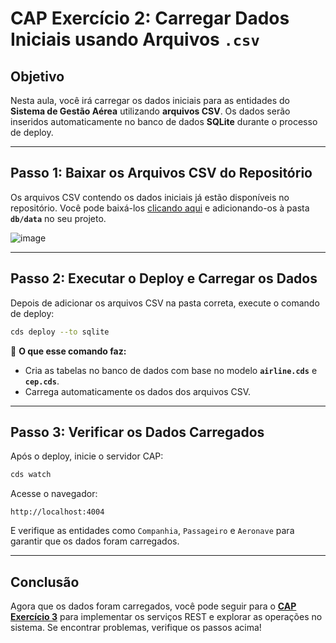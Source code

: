 # **CAP Exercício 2: Carregar Dados Iniciais usando Arquivos `.csv`**

## **Objetivo**  
Nesta aula, você irá carregar os dados iniciais para as entidades do **Sistema de Gestão Aérea** utilizando **arquivos CSV**. Os dados serão inseridos automaticamente no banco de dados **SQLite** durante o processo de deploy.

---

## **Passo 1: Baixar os Arquivos CSV do Repositório**
Os arquivos CSV contendo os dados iniciais já estão disponíveis no repositório. Você pode baixá-los [clicando aqui](https://github.com/ViniciusInfinitfy/btp-experience2025-AD267/tree/main/csv%20records) e adicionando-os à pasta **`db/data`** no seu projeto.

![image](https://github.com/user-attachments/assets/f852dba8-62a6-4f79-9513-60c0e4ade21f)

---

## **Passo 2: Executar o Deploy e Carregar os Dados**
Depois de adicionar os arquivos CSV na pasta correta, execute o comando de deploy:

```sh
cds deploy --to sqlite
```

📌 **O que esse comando faz:**  
- Cria as tabelas no banco de dados com base no modelo **`airline.cds`** e **`cep.cds`**.
- Carrega automaticamente os dados dos arquivos CSV.

---

## **Passo 3: Verificar os Dados Carregados**
Após o deploy, inicie o servidor CAP:

```sh
cds watch
```

Acesse o navegador:
```
http://localhost:4004
```
E verifique as entidades como `Companhia`, `Passageiro` e `Aeronave` para garantir que os dados foram carregados.

---

## **Conclusão**
Agora que os dados foram carregados, você pode seguir para o [**CAP Exercício 3**](https://github.com/ViniciusInfinitfy/btp-experience2025-AD267/tree/main/exercises/ex3) para implementar os serviços REST e explorar as operações no sistema. Se encontrar problemas, verifique os passos acima!
